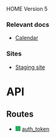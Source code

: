 HOME
Version 5

### Relevant docs

- [Calendar](calendar)

### Sites

- [Staging site](https://google.com.mx)

# API

<a name="routes_menu"></a>

## Routes

- ![Deployed](./assets/done_small.png) [auth_token](#auth-token)
